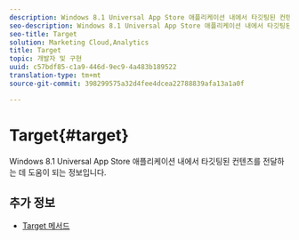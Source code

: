 ```yaml
---
description: Windows 8.1 Universal App Store 애플리케이션 내에서 타깃팅된 컨텐츠를 전달하는 데 도움이 되는 정보입니다.
seo-description: Windows 8.1 Universal App Store 애플리케이션 내에서 타깃팅된 컨텐츠를 전달하는 데 도움이 되는 정보입니다.
seo-title: Target
solution: Marketing Cloud,Analytics
title: Target
topic: 개발자 및 구현
uuid: c57bdf85-c1a9-446d-9ec9-4a483b189522
translation-type: tm+mt
source-git-commit: 398299575a32d4fee4dcea22788839afa13a1a0f

---
```



# Target{#target}

Windows 8.1 Universal App Store 애플리케이션 내에서 타깃팅된 컨텐츠를 전달하는 데 도움이 되는 정보입니다.

## 추가 정보

+ [Target 메서드](/help/windows-appstore/target/target-methods.md)
